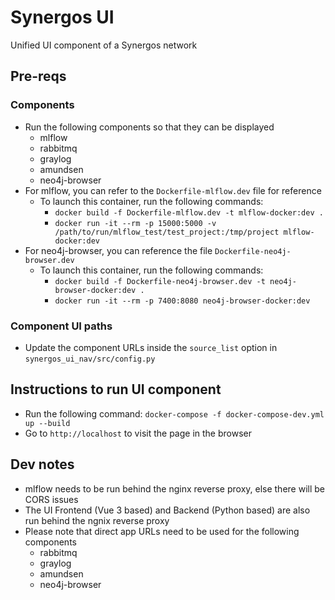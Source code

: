 # Synergos UI

Unified UI component of a Synergos network

## Pre-reqs

### Components
- Run the following components so that they can be displayed
  - mlflow
  - rabbitmq
  - graylog
  - amundsen
  - neo4j-browser
- For mlflow, you can refer to the `Dockerfile-mlflow.dev` file for reference
  - To launch this container, run the following commands:
    - `docker build -f Dockerfile-mlflow.dev -t mlflow-docker:dev .`
    - `docker run -it --rm -p 15000:5000 -v /path/to/run/mlflow_test/test_project:/tmp/project mlflow-docker:dev`
- For neo4j-browser, you can reference the file `Dockerfile-neo4j-browser.dev`
  - To launch this container, run the following commands:
    - `docker build -f Dockerfile-neo4j-browser.dev -t neo4j-browser-docker:dev .`
    - `docker run -it --rm -p 7400:8080 neo4j-browser-docker:dev`

### Component UI paths
- Update the component URLs inside the `source_list` option in `synergos_ui_nav/src/config.py`

## Instructions to run UI component
- Run the following command: `docker-compose -f docker-compose-dev.yml up --build`
- Go to `http://localhost` to visit the page in the browser

## Dev notes
- mlflow needs to be run behind the nginx reverse proxy, else there will be CORS issues
- The UI Frontend (Vue 3 based) and Backend (Python based) are also run behind the ngnix reverse proxy
- Please note that direct app URLs need to be used for the following components
  - rabbitmq
  - graylog
  - amundsen
  - neo4j-browser
